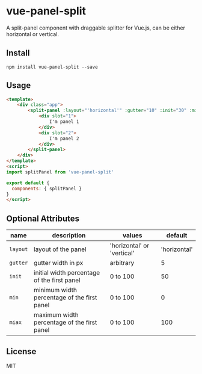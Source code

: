 # vue-panel-split
A split-panel component with draggable splitter for Vue.js, can be either horizontal or vertical.

## Install
```npm
npm install vue-panel-split --save
```

## Usage
```html
<template>
    <div class="app">
        <split-panel :layout="'horizontal'" :gutter="10" :init="30" :min="10" :max="90">
            <div slot="1">
                I'm panel 1
            </div>
            <div slot="2">
                I'm panel 2
            </div>
        </split-panel>
    </div>
</template>
<script>
import splitPanel from 'vue-panel-split'

export default {
  components: { splitPanel }
}
</script>
```

## Optional Attributes
name | description | values | default
---- | ----------- | ------ | -------
`layout` | layout of the panel | 'horizontal' or 'vertical' | 'horizontal'
`gutter` | gutter width in px | arbitrary | 5
`init` | initial width percentage of the first panel | 0 to 100 | 50
`min` | minimum width percentage of the first panel | 0 to 100 | 0
`miax` | maximum width percentage of the first panel | 0 to 100 | 100

## License
MIT


